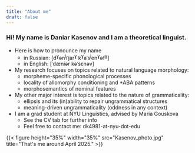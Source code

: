 ```yaml
---
title: "About me"
draft: false
---
```


### Hi! My name is Daniar Kasenov and I am a theoretical linguist. 
  + Here is how to pronounce my name 
    + in Russian: [d<sup>ɣ</sup>ən<sup>j</sup>iˈjar<sup>ɣ</sup> k<sup>ɣ</sup>aˈs<sup>j</sup>en<sup>ɣ</sup>əf<sup>ɣ</sup>]
    + in English: [ˈdæniər kəˈsɛnəv]
  + My research focuses on topics related to natural language morphology:
    + morpheme-specific phonological processes
    + locality of allomorphy conditioning and *ABA patterns
    + morphosemantics of nominal features
  + My other major interest is topics related to the nature of grammaticality:
    + ellipsis and its (in)ability to repair ungrammatical structures
    + meaning-driven ungrammaticality (oddness in any context)
  + I am a grad student at NYU Linguistics, advised by Maria Gouskova
    + See the CV tab for further info
    + Feel free to contact me: dk4981-at-nyu-dot-edu

{{< figure height="35%" width="35%" src="Kasenov_photo.jpg" title="That's me around April 2025." >}}